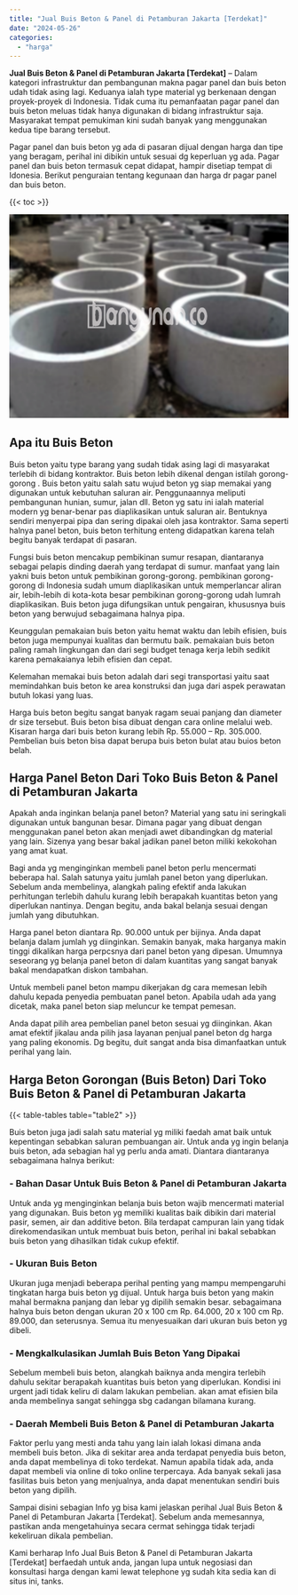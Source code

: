```yaml
---
title: "Jual Buis Beton & Panel di Petamburan Jakarta [Terdekat]"
date: "2024-05-26"
categories: 
  - "harga"
---
```


**Jual Buis Beton & Panel di Petamburan Jakarta \[Terdekat\]** – Dalam kategori infrastruktur dan pembangunan makna pagar panel dan buis beton udah tidak asing lagi. Keduanya ialah type material yg berkenaan dengan proyek-proyek di Indonesia. Tidak cuma itu pemanfaatan pagar panel dan buis beton meluas tidak hanya digunakan di bidang infrastruktur saja. Masyarakat tempat pemukiman kini sudah banyak yang menggunakan kedua tipe barang tersebut.

Pagar panel dan buis beton yg ada di pasaran dijual dengan harga dan tipe yang beragam, perihal ini dibikin untuk sesuai dg keperluan yg ada. Pagar panel dan buis beton termasuk cepat didapat, hampir disetiap tempat di Idonesia. Berikut penguraian tentang kegunaan dan harga dr pagar panel dan buis beton.

{{< toc >}}

![Jual Buis Beton & Panel di Petamburan Jakarta [Terdekat]](/images/jual-panel-buis-beton-murah-13.png)

## Apa itu Buis Beton

Buis beton yaitu type barang yang sudah tidak asing lagi di masyarakat terlebih di bidang kontraktor. Buis beton lebih dikenal dengan istilah gorong-gorong . Buis beton yaitu salah satu wujud beton yg siap memakai yang digunakan untuk kebutuhan saluran air. Penggunaannya meliputi pembangunan hunian, sumur, jalan dll. Beton yg satu ini ialah material modern yg benar-benar pas diaplikasikan untuk saluran air. Bentuknya sendiri menyerpai pipa dan sering dipakai oleh jasa kontraktor. Sama seperti halnya panel beton, buis beton terhitung enteng didapatkan karena telah begitu banyak terdapat di pasaran.

Fungsi buis beton mencakup pembikinan sumur resapan, diantaranya sebagai pelapis dinding daerah yang terdapat di sumur. manfaat yang lain yakni buis beton untuk pembikinan gorong-gorong. pembikinan gorong-gorong di Indonesia sudah umum diaplikasikan untuk memperlancar aliran air, lebih-lebih di kota-kota besar pembikinan gorong-gorong udah lumrah diaplikasikan. Buis beton juga difungsikan untuk pengairan, khususnya buis beton yang berwujud sebagaimana halnya pipa.

Keunggulan pemakaian buis beton yaitu hemat waktu dan lebih efisien, buis beton juga mempunyai kualitas dan bermutu baik. pemakaian buis beton paling ramah lingkungan dan dari segi budget tenaga kerja lebih sedikit karena pemakaianya lebih efisien dan cepat.

Kelemahan memakai buis beton adalah dari segi transportasi yaitu saat memindahkan buis beton ke area konstruksi dan juga dari aspek perawatan butuh lokasi yang luas.

Harga buis beton begitu sangat banyak ragam seuai panjang dan diameter dr size tersebut. Buis beton bisa dibuat dengan cara online melalui web. Kisaran harga dari buis beton kurang lebih Rp. 55.000 – Rp. 305.000. Pembelian buis beton bisa dapat berupa buis beton bulat atau buios beton belah.

## Harga Panel Beton Dari Toko Buis Beton & Panel di Petamburan Jakarta

Apakah anda inginkan belanja panel beton? Material yang satu ini seringkali digunakan untuk bangunan besar. Dimana pagar yang dibuat dengan menggunakan panel beton akan menjadi awet dibandingkan dg material yang lain. Sizenya yang besar bakal jadikan panel beton miliki kekokohan yang amat kuat.

Bagi anda yg menginginkan membeli panel beton perlu mencermati beberapa hal. Salah satunya yaitu jumlah panel beton yang diperlukan. Sebelum anda membelinya, alangkah paling efektif anda lakukan perhitungan terlebih dahulu kurang lebih berapakah kuantitas beton yang diperlukan nantinya. Dengan begitu, anda bakal belanja sesuai dengan jumlah yang dibutuhkan.

Harga panel beton diantara Rp. 90.000 untuk per bijinya. Anda dapat belanja dalam jumlah yg diinginkan. Semakin banyak, maka harganya makin tinggi dikalikan harga perpcsnya dari panel beton yang dipesan. Umumnya seseorang yg belanja panel beton di dalam kuantitas yang sangat banyak bakal mendapatkan diskon tambahan.

Untuk membeli panel beton mampu dikerjakan dg cara memesan lebih dahulu kepada penyedia pembuatan panel beton. Apabila udah ada yang dicetak, maka panel beton siap meluncur ke tempat pemesan.

Anda dapat pilih area pembelian panel beton sesuai yg diinginkan. Akan amat efektif jikalau anda pilih jasa layanan penjual panel beton dg harga yang paling ekonomis. Dg begitu, duit sangat anda bisa dimanfaatkan untuk perihal yang lain.

## Harga Beton Gorongan (Buis Beton) Dari Toko Buis Beton & Panel di Petamburan Jakarta

{{< table-tables table="table2" >}}

Buis beton juga jadi salah satu material yg miliki faedah amat baik untuk kepentingan sebabkan saluran pembuangan air. Untuk anda yg ingin belanja buis beton, ada sebagian hal yg perlu anda amati. Diantara diantaranya sebagaimana halnya berikut:

### \- Bahan Dasar Untuk Buis Beton & Panel di Petamburan Jakarta

Untuk anda yg menginginkan belanja buis beton wajib mencermati material yang digunakan. Buis beton yg memiliki kualitas baik dibikin dari material pasir, semen, air dan additive beton. Bila terdapat campuran lain yang tidak direkomendasikan untuk membuat buis beton, perihal ini bakal sebabkan buis beton yang dihasilkan tidak cukup efektif.

### \- Ukuran Buis Beton

Ukuran juga menjadi beberapa perihal penting yang mampu mempengaruhi tingkatan harga buis beton yg dijual. Untuk harga buis beton yang makin mahal bermakna panjang dan lebar yg dipilih semakin besar. sebagaimana halnya buis beton dengan ukuran 20 x 100 cm Rp. 64.000, 20 x 100 cm Rp. 89.000, dan seterusnya. Semua itu menyesuaikan dari ukuran buis beton yg dibeli.

### \- Mengkalkulasikan Jumlah Buis Beton Yang Dipakai

Sebelum membeli buis beton, alangkah baiknya anda mengira terlebih dahulu sekitar berapakah kuantitas buis beton yang diperlukan. Kondisi ini urgent jadi tidak keliru di dalam lakukan pembelian. akan amat efisien bila anda membelinya sangat sehingga sbg cadangan bilamana kurang.

### \- Daerah Membeli Buis Beton & Panel di Petamburan Jakarta

Faktor perlu yang mesti anda tahu yang lain ialah lokasi dimana anda membeli buis beton. Jika di sekitar area anda terdapat penyedia buis beton, anda dapat membelinya di toko terdekat. Namun apabila tidak ada, anda dapat membeli via online di toko online terpercaya. Ada banyak sekali jasa fasilitas buis beton yang menjualnya, anda dapat menentukan sendiri buis beton yang dipilih.

Sampai disini sebagian Info yg bisa kami jelaskan perihal Jual Buis Beton & Panel di Petamburan Jakarta \[Terdekat\]. Sebelum anda memesannya, pastikan anda mengetahuinya secara cermat sehingga tidak terjadi kekeliruan dikala pembelian.

Kami berharap Info Jual Buis Beton & Panel di Petamburan Jakarta \[Terdekat\] berfaedah untuk anda, jangan lupa untuk negosiasi dan konsultasi harga dengan kami lewat telephone yg sudah kita sedia kan di situs ini, tanks.
